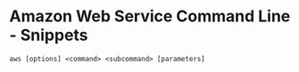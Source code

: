 # Amazon Web Service Command Line - Snippets

```shell
aws [options] <command> <subcommand> [parameters]
```
